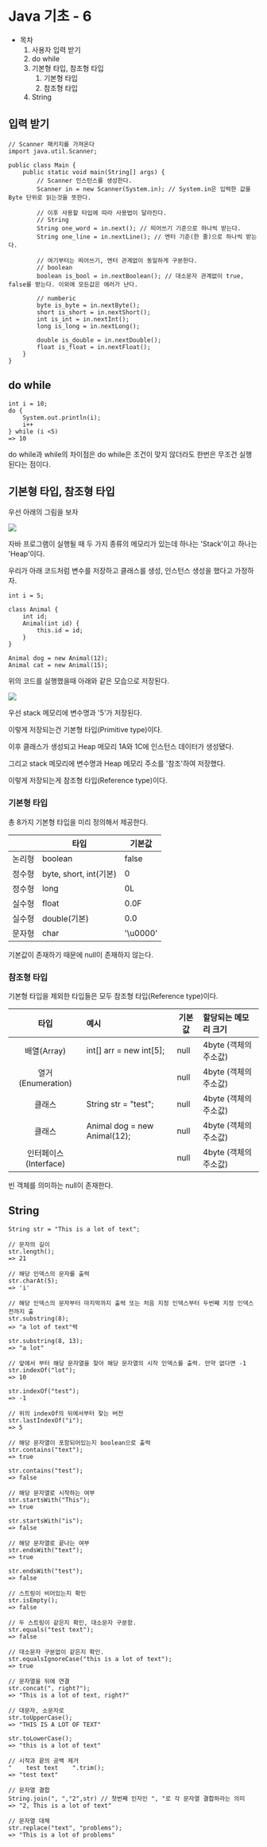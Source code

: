 # Java 기초 - 6

- 목차
    1. 사용자 입력 받기
    2. do while
    3. 기본형 타입, 참조형 타입
        1. 기본형 타입
        2. 참조형 타입
    4. String

## 입력 받기

```
// Scanner 패키지를 가져온다
import java.util.Scanner;

public class Main {
    public static void main(String[] args) {
        // Scanner 인스턴스를 생성한다.
        Scanner in = new Scanner(System.in); // System.in은 입력한 값을 Byte 단위로 읽는것을 뜻한다.

        // 이후 사용할 타입에 따라 사용법이 달라진다.
        // String
        String one_word = in.next(); // 띄어쓰기 기준으로 하나씩 받는다.
        String one_line = in.nextLine(); // 엔터 기준(한 줄)으로 하나씩 받는다.

        // 여기부터는 띄어쓰기, 엔터 관계없이 동일하게 구분한다.
        // boolean
        boolean is_bool = in.nextBoolean(); // 대소문자 관계없이 true, false를 받는다. 이외에 모든값은 에러가 난다.

        // numberic
        byte is_byte = in.nextByte();
        short is_short = in.nextShort();
        int is_int = in.nextInt();
        long is_long = in.nextLong();

        double is_double = in.nextDouble();
        float is_float = in.nextFloat();
    }
}
```

## do while

```
int i = 10;
do {
    System.out.println(i);
    i++
} while (i <5)
=> 10
```

do while과 while의 차이점은 do while은 조건이 맞지 않더라도 한번은 무조건 실행 된다는 점이다.

## 기본형 타입, 참조형 타입

우선 아래의 그림을 보자

![](https://velog.velcdn.com/images/deonii/post/0c00d323-6c07-4351-9eac-01f08fd7a39a/image.png)

자바 프로그램이 실행될 때 두 가지 종류의 메모리가 있는데 하나는 'Stack'이고 하나는 'Heap'이다.

우리가 아래 코드처럼 변수를 저장하고 클래스를 생성, 인스턴스 생성을 했다고 가정하자.

```
int i = 5;

class Animal {
    int id;
    Animal(int id) {
        this.id = id;
    }
}

Animal dog = new Animal(12);
Animal cat = new Animal(15);
```

위의 코드를 실행했을때 아래와 같은 모습으로 저장된다.

![](https://velog.velcdn.com/images/deonii/post/4ff9bfa4-9a09-4b3c-af91-cf2ae4fcc577/image.png)

우선 stack 메모리에 변수명과 '5'가 저장된다.

이렇게 저장되는건 기본형 타입(Primitive type)이다.

이후 클래스가 생성되고 Heap 메모리 1A와 1C에 인스턴스 데이터가 생성됐다.

그리고 stack 메모리에 변수명과 Heap 메모리 주소를 '참조'하여 저장했다.

이렇게 저장되는게 참조형 타입(Reference type)이다.

### 기본형 타입

총 8가지 기본형 타입을 미리 정의해서 제공한다.

| |타입|기본값|
|:--:|--|--|
|논리형|boolean|false|
| 정수형 |byte, short, int(기본)|0|
|정수형|long|0L|
|실수형|float|0.0F|
|실수형|double(기본)|0.0|
|문자형|char|'\u0000'|

기본값이 존재하기 때문에 null이 존재하지 않는다.

### 참조형 타입

기본형 타입을 제외한 타입들은 모두 참조형 타입(Reference type)이다.

|타입|예시|기본값|할당되는 메모리 크기|
|:--:|:--|--|:--|
|배열(Array)|int[] arr = new int[5];|null| 4byte (객체의 주소값)|
|열거(Enumeration)||null|4byte (객체의 주소값)|
|클래스|String str = "test";|null|4byte (객체의 주소값)|
|클래스|Animal dog = new Animal(12);|null|4byte (객체의 주소값)|
|인터페이스(Interface)||null|4byte (객체의 주소값)|

빈 객체를 의미하는 null이 존재한다.

## String

```
String str = "This is a lot of text";

// 문자의 길이
str.length();
=> 21

// 해당 인덱스의 문자를 출력
str.charAt(5);
=> 'i'

// 해당 인덱스의 문자부터 마지막까지 출력 또는 처음 지정 인덱스부터 두번째 지정 인덱스 전까지 출
str.substring(8);
=> "a lot of text"력

str.substring(8, 13);
=> "a lot"

// 앞에서 부터 해당 문자열을 찾아 해당 문자열의 시작 인덱스를 출력. 만약 없다면 -1
str.indexOf("lot");
=> 10

str.indexOf("test");
=> -1

// 위의 indexOf의 뒤에서부터 찾는 버전
str.lastIndexOf("i");
=> 5

// 해당 문자열이 포함되어있는지 boolean으로 출력
str.contains("text");
=> true

str.contains("test");
=> false

// 해당 문자열로 시작하는 여부
str.startsWith("This");
=> true

str.startsWith("is");
=> false

// 해당 문자열로 끝나는 여부
str.endsWith("text");
=> true

str.endsWith("test");
=> false

// 스트링이 비어있는지 확인
str.isEmpty();
=> false

// 두 스트링이 같은지 확인, 대소문자 구분함.
str.equals("test text");
=> false

// 대소문자 구분없이 같은지 확인.
str.equalsIgnoreCase("this is a lot of text");
=> true

// 문자열을 뒤에 연결
str.concat(", right?");
=> "This is a lot of text, right?"

// 대문자, 소문자로
str.toUpperCase();
=> "THIS IS A LOT OF TEXT"

str.toLowerCase();
=> "this is a lot of text"

// 시작과 끝의 공백 제거
"    test text    ".trim();
=> "test text"

// 문자열 결합
String.join(", ","2",str) // 첫번째 인자인 ", "로 각 문자열 결합하라는 의미
=> "2, This is a lot of text"

// 문자열 대체
str.replace("text", "problems");
=> "This is a lot of problems"
```